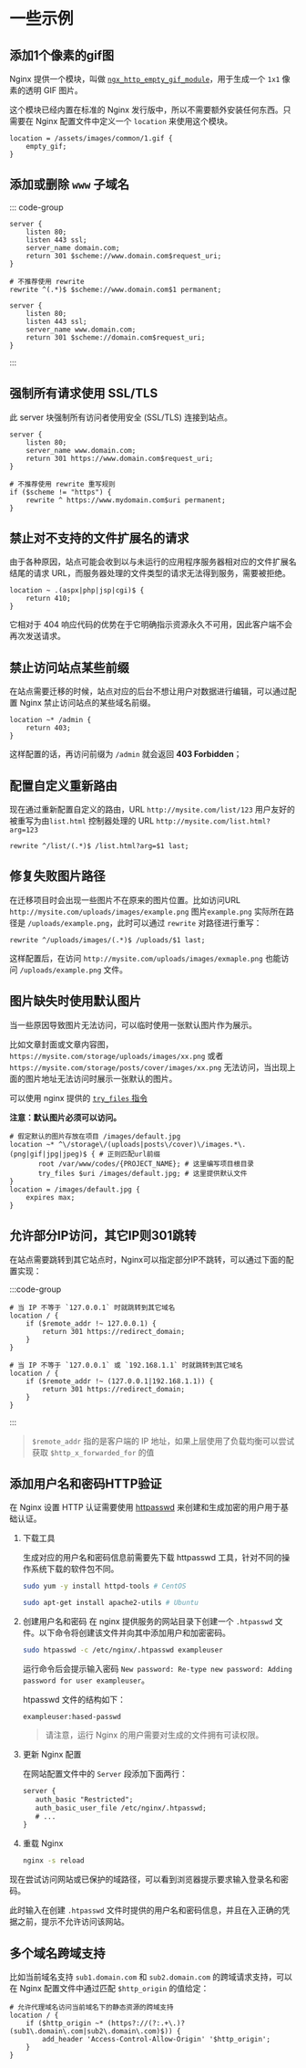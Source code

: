 # 一些示例

## 添加1个像素的gif图

Nginx 提供一个模块，叫做 [`ngx_http_empty_gif_module`](http://nginx.org/en/docs/http/ngx_http_empty_gif_module.html)，用于生成一个 `1x1` 像素的透明 GIF 图片。

这个模块已经内置在标准的 Nginx 发行版中，所以不需要额外安装任何东西。只需要在 Nginx 配置文件中定义一个 `location` 来使用这个模块。

```nginx
location = /assets/images/common/1.gif {
    empty_gif;
}
```

## 添加或删除 `www` 子域名

::: code-group

```nginx [添加 www 子域名]
server {
    listen 80;
    listen 443 ssl;
    server_name domain.com;
    return 301 $scheme://www.domain.com$request_uri;
}

# 不推荐使用 rewrite
rewrite ^(.*)$ $scheme://www.domain.com$1 permanent;
```

```nginx [删除 www 子域名]
server {
    listen 80;
    listen 443 ssl;
    server_name www.domain.com;
    return 301 $scheme://domain.com$request_uri;
}
```

:::

## 强制所有请求使用 SSL/TLS

此 server 块强制所有访问者使用安全 (SSL/TLS) 连接到站点。

```nginx
server {
    listen 80;
    server_name www.domain.com;
    return 301 https://www.domain.com$request_uri;
}

# 不推荐使用 rewrite 重写规则
if ($scheme != "https") {
    rewrite ^ https://www.mydomain.com$uri permanent;
}
```

## 禁止对不支持的文件扩展名的请求

由于各种原因，站点可能会收到以与未运行的应用程序服务器相对应的文件扩展名结尾的请求 URL，而服务器处理的文件类型的请求无法得到服务，需要被拒绝。

```nginx
location ~ .(aspx|php|jsp|cgi)$ {
    return 410;
}
```

它相对于 404 响应代码的优势在于它明确指示资源永久不可用，因此客户端不会再次发送请求。

## 禁止访问站点某些前缀

在站点需要迁移的时候，站点对应的后台不想让用户对数据进行编辑，可以通过配置 Nginx 禁止访问站点的某些域名前缀。

```nginx
location ~* /admin {
    return 403;
}
```

这样配置的话，再访问前缀为 `/admin` 就会返回 **403 Forbidden**；

## 配置自定义重新路由

现在通过重新配置自定义的路由，URL `http://mysite.com/list/123` 用户友好的被重写为由`list.html` 控制器处理的
URL `http://mysite.com/list.html?arg=123`

```nginx
rewrite ^/list/(.*)$ /list.html?arg=$1 last;
```

## 修复失败图片路径

在迁移项目时会出现一些图片不在原来的图片位置。比如访问URL `http://mysite.com/uploads/images/example.png`
图片`example.png` 实际所在路径是 `/uploads/example.png`，此时可以通过 `rewrite` 对路径进行重写：

```nginx
rewrite ^/uploads/images/(.*)$ /uploads/$1 last;
```

这样配置后，在访问 `http://mysite.com/uploads/images/exmaple.png` 也能访问 `/uploads/example.png` 文件。

## 图片缺失时使用默认图片

当一些原因导致图片无法访问，可以临时使用一张默认图片作为展示。

比如文章封面或文章内容图，`https://mysite.com/storage/uploads/images/xx.png`
或者 `https://mysite.com/storage/posts/cover/images/xx.png` 无法访问，当出现上面的图片地址无法访问时展示一张默认的图片。

可以使用 nginx 提供的 [`try_files` 指令](http://nginx.org/en/docs/http/ngx_http_core_module.html#try_files)

**注意：默认图片必须可以访问。**

```nginx
# 假定默认的图片存放在项目 /images/default.jpg
location ~* ^\/storage\/(uploads|posts\/cover)\/images.*\.(png|gif|jpg|jpeg)$ { # 正则匹配url前缀
       root /var/www/codes/{PROJECT_NAME}; # 这里编写项目根目录
       try_files $uri /images/default.jpg; # 这里提供默认文件
}
location = /images/default.jpg {
    expires max;
}
```

## 允许部分IP访问，其它IP则301跳转

在站点需要跳转到其它站点时，Nginx可以指定部分IP不跳转，可以通过下面的配置实现：

:::code-group

```nginx [单个IP]
# 当 IP 不等于 `127.0.0.1` 时就跳转到其它域名
location / {
    if ($remote_addr !~ 127.0.0.1) {
        return 301 https://redirect_domain;
    }
}
```

```nginx [多个IP]
# 当 IP 不等于 `127.0.0.1` 或 `192.168.1.1` 时就跳转到其它域名
location / {
    if ($remote_addr !~ (127.0.0.1|192.168.1.1)) {
        return 301 https://redirect_domain;
    }
}
```
:::

> `$remote_addr` 指的是客户端的 IP 地址，如果上层使用了负载均衡可以尝试获取 `$http_x_forwarded_for` 的值 

## 添加用户名和密码HTTP验证

在 Nginx 设置 HTTP 认证需要使用 [httpasswd](https://httpd.apache.org/docs/2.4/programs/htpasswd.html) 来创建和生成加密的用户用于基础认证。

1. 下载工具

    生成对应的用户名和密码信息前需要先下载 httpasswd 工具，针对不同的操作系统下载的软件包不同。
   
    ```bash
    sudo yum -y install httpd-tools # CentOS

    sudo apt-get install apache2-utils # Ubuntu
    ```
2. 创建用户名和密码
   在 nginx 提供服务的网站目录下创建一个 `.htpasswd` 文件。以下命令将创建该文件并向其中添加用户和加密密码。

    ```bash
    sudo htpasswd -c /etc/nginx/.htpasswd exampleuser
    ```

   运行命令后会提示输入密码 `New password: Re-type new password: Adding password for user exampleuser`。

   htpasswd 文件的结构如下：

   ```text
   exampleuser:hased-passwd
   ```
 
   > 请注意，运行 Nginx 的用户需要对生成的文件拥有可读权限。

3. 更新 Nginx 配置

   在网站配置文件中的 `Server` 段添加下面两行：

   ```txt
   server {
      auth_basic "Restricted";
      auth_basic_user_file /etc/nginx/.htpasswd;
      # ...
   }
   ```

4. 重载 Nginx

   ```bash
   nginx -s reload
   ```


现在尝试访问网站或已保护的域路径，可以看到浏览器提示要求输入登录名和密码。

此时输入在创建 `.htpasswd` 文件时提供的用户名和密码信息，并且在入正确的凭据之前，提示不允许访问该网站。

## 多个域名跨域支持

比如当前域名支持 `sub1.domain.com` 和 `sub2.domain.com` 的跨域请求支持，可以在 Nginx 配置文件中通过匹配 `$http_origin` 的值给定：

```
# 允许代理域名访问当前域名下的静态资源的跨域支持
location / {
    if ($http_origin ~* (https?://(?:.+\.)?(sub1\.domain\.com|sub2\.domain\.com)$)) {
        add_header 'Access-Control-Allow-Origin' '$http_origin';
    }
}
```